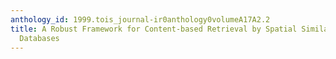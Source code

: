 ```yaml
---
anthology_id: 1999.tois_journal-ir0anthology0volumeA17A2.2
title: A Robust Framework for Content-based Retrieval by Spatial Similarity in Image
  Databases
---
```


